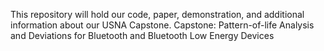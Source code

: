 This repository will hold our code, paper, demonstration, and additional information about our USNA Capstone.  Capstone: Pattern-of-life Analysis and Deviations for Bluetooth and Bluetooth Low Energy Devices
